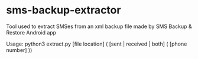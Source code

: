 # sms-backup-extractor
Tool used to extract SMSes from an xml backup file made by SMS Backup &amp; Restore Android app

Usage:
python3 extract.py [file location] ( [sent | received | both] ( [phone number] ))
